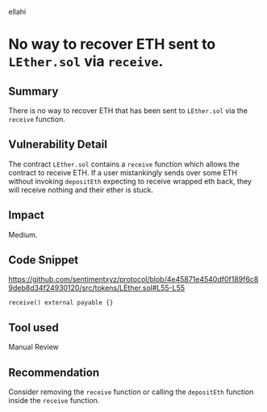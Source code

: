 ellahi
# No way to recover ETH sent to `LEther.sol` via `receive`.

## Summary
There is no way to recover ETH that has been sent to `LEther.sol` via the `receive` function.
## Vulnerability Detail
The contract `LEther.sol` contains a `receive` function which allows the contract to receive ETH. If a user mistankingly sends over some ETH without invoking `depositEth` expecting to receive wrapped eth back, they will receive nothing and their ether is stuck. 
## Impact
Medium.
## Code Snippet
https://github.com/sentimentxyz/protocol/blob/4e45871e4540df0f189f6c89deb8d34f24930120/src/tokens/LEther.sol#L55-L55

```solidity
receive() external payable {}
```
## Tool used
Manual Review

## Recommendation
Consider removing the `receive` function or calling the `depositEth` function inside the `receive` function.
